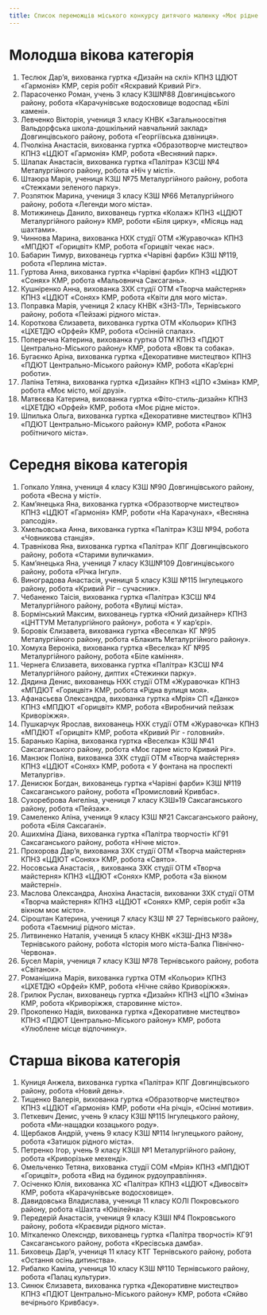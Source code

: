 ```yaml
---
title: Список переможців міського конкурсу дитячого малюнку «Моє рідне місто» за темою «Пейзажі Криворіжжя»
---
```


# Молодша вікова категорія

1.  Теслюк Дар’я, вихованка гуртка «Дизайн на склі» КПНЗ ЦДЮТ «Гармонія» КМР, серія робіт «Яскравий Кривий Ріг».
2.  Парасоченко Роман, учень 3 класу КЗШ№88 Довгинцівського району, робота «Карачунівське водосховище водоспад «Білі камені».
3.  Левченко Вікторія, учениця 3 класу КНВК «Загальноосвітня Вальдорфська школа-дошкільний навчальний заклад» Довгинцівського району, робота «Георгіївська дзвіниця».
4.  Пчолкіна Анастасія, вихованка гуртка «Образотворче мистецтво» КПНЗ «ЦДЮТ «Гармонія» КМР, робота «Весняний парк».
5.  Шлапак Анастасія, вихованка гуртка «Палітра» КЗСШ №4 Металургійного району, робота «Ніч у місті».
6.  Штаюра Марія, учениця КЗШ №75 Металургійного району, робота «Стежками зеленого парку».
7.  Розпятюк Марина, учениця 3 класу КЗШ №66 Металургійного району, робота «Легенди мого міста».
8.  Мотижинець Данило, вихованець гуртка «Колаж» КПНЗ «ЦДЮТ Металургійного району» КМР, роботи «Біля цирку», «Місяць над шахтами».
9.  Чиннова Марина, вихованка НХК студії ОТМ «Журавочка» КПНЗ «МПДЮТ «Горицвіт» КМР, робота «Горицвіт чекає нас».
10. Бабарин Тимур, вихованець гуртка «Чарівні фарби» КЗШ №119, робота «Перлина міста».
11. Гуртова Анна, вихованка гуртка «Чарівні фарби» КПНЗ «ЦДЮТ «Сонях» КМР, робота «Мальовнича Саксагань».
12. Кушніренко Анна, вихованка ЗХК студії ОТМ «Творча майстерня» КПНЗ «ЦДЮТ «Сонях» КМР, робота «Квіти для мого міста».
13. Поправка Марія, учениця 2 класу КНВК «ЗНЗ-ТЛ», Тернівського району, робота «Пейзажі рідного міста».
14. Короткова Єлизавета, вихованка гуртка ОТМ «Кольори» КПНЗ «ЦХЕТДЮ «Орфей» КМР, робота «Осінній спалах».
15. Поперечна Катерина, вихованка гуртка ОТМ КПНЗ «ПДЮТ Центрально-Міського району» КМР, робота «Вовк та собака».
16. Бугаєнко Аріна, вихованка гуртка «Декоративне мистецтво» КПНЗ «ПДЮТ Центрально-Міського району» КМР, робота «Кар’єрні роботи».
17. Лапіна Тетяна, вихованка гуртка «Дизайн» КПНЗ «ЦПО «Зміна» КМР, робота «Моє місто, мої друзі».
18. Матвєєва Катерина, вихованка гуртка «Фіто-стиль-дизайн» КПНЗ «ЦХЕТДЮ «Орфей» КМР, робота «Моє рідне місто».
19. Шпилька Ольга, вихованка гуртка «Декоративне мистецтво» КПНЗ «ПДЮТ Центрально-Міського району» КМР, робота «Ранок робітничого міста».

# Середня вікова категорія

1.  Гопкало Уляна, учениця 4 класу КЗШ №90 Довгинцівського району, робота «Весна у місті».
2.  Кам’янецька Яна, вихованка гуртка «Образотворче мистецтво» КПНЗ «ЦДЮТ «Гармонія» КМР, роботи «На Карачунах», «Весняна рапсодія».
3.  Хмельовська Анна, вихованка гуртка «Палітра» КЗШ №94, робота «Човникова станція».
4.  Травнікова Яна, вихованка гуртка «Палітра» КПГ Довгинцівського району, робота «Старими вуличками».
5.  Кам’янецька Яна, учениця 7 класу КЗШ№109 Довгинцівського району, робота «Річка Інгул».
6.  Виноградова Анастасія, учениця 5 класу КЗШ №115 Інгулецького району, робота «Кривий Ріг – сучасник».
7.  Чебаненко Таісія, вихованка гуртка «Палітра» КЗСШ №4 Металургійного району, робота «Вулиці міста».
8.  Бормінський Максим, вихованець гуртка «Юний дизайнер» КПНЗ «ЦНТТУМ Металургійного району», робота « У кар’єрі».
9.  Боровік Єлизавета, вихованка гуртка «Веселка» КГ №95 Металургійного району, робота «Блакить Металургійного району».
10. Хомуха Вероніка, вихованка гуртка «Веселка» КГ №95 Металургійного району, робота «Біле каміння».
11. Чернега Єлизавета, вихованка гуртка «Палітра» КЗСШ №4 Металургійного району, диптих «Стежинки парку».
12. Дядина Денис, вихованець НХК студії ОТМ «Журавочка» КПНЗ «МПДЮТ «Горицвіт» КМР, робота «Рідна вулиця моя».
13. Афанасьєва Олександра, вихованка гуртка «Мрія» СП «Данко» КПНЗ «МПДЮТ «Горицвіт» КМР, робота «Виробничий пейзаж Криворіжжя».
14. Пушкарчук Ярослав, вихованець НХК студії ОТМ «Журавочка» КПНЗ «МПДЮТ «Горицвіт» КМР, робота «Кривий Ріг - головний».
15. Баранько Каріна, вихованка гуртка «Веселка» КЗШ №41 Саксаганського району, робота «Моє гарне місто Кривий Ріг».
16. Манзюк Поліна, вихованка ЗХК студії ОТМ «Творча майстерня» КПНЗ «ЦДЮТ «Сонях» КМР, робота « У фонтана на проспекті Металургів».
17. Денисюк Богдан, вихованець гуртка «Чарівні фарби» КЗШ №119 Саксаганського району, робота «Промисловий Кривбас».
18. Сухореброва Ангеліна, учениця 7 класу КЗШ»19 Саксаганського району, робота «Пейзаж».
19. Самеленко Аліна, учениця 9 класу КЗШ №21 Саксаганського району, робота «Біля Саксагані».
20. Ашихміна Діана, вихованка гуртка «Палітра творчості» КГ91 Саксаганського району, робота «Нічне місто».
21. Прохорова Дар’я, вихованка ЗХК студії ОТМ «Творча майстерня» КПНЗ «ЦДЮТ «Сонях» КМР, робота «Свято».
22. Носовська Анастасія, , вихованка ЗХК студії ОТМ «Творча майстерня» КПНЗ «ЦДЮТ «Сонях» КМР, робота «За вікном майстерні».
23. Маслова Олександра, Анохіна Анастасія, вихованки ЗХК студії ОТМ «Творча майстерня» КПНЗ «ЦДЮТ «Сонях» КМР, серія робіт «За вікном моє місто».
24. Сіроштан Катерина, учениця 7 класу КЗШ № 27 Тернівського району, робота «Таємниці рідного міста».
25. Литвиненко Наталія, учениця 5 класу КНВК «КЗШ-ДНЗ №38» Тернівського району, робота «Історія мого міста-Балка Північно-Червона».
26. Бусел Марія, учениця 7 класу КЗШ №78 Тернівського району, робота «Світанок».
27. Романішина Марія, вихованка гуртка ОТМ «Кольори» КПНЗ «ЦХЕТДЮ «Орфей» КМР, робота «Нічне сяйво Криворіжжя».
28. Грилюк Руслан, вихованець гуртка «Дизайн» КПНЗ «ЦПО «Зміна» КМР, робота «Криворіжжя, старовинне місто».
29. Прокопенко Надія, вихованка гуртка «Декоративне мистецтво» КПНЗ «ПДЮТ Центрально-Міського району» КМР, робота «Улюблене місце відпочинку».

# Старша вікова категорія

1.  Куниця Анжела, вихованка гуртка «Палітра» КПГ Довгинцівського району, робота «Новий день».
2.  Тищенко Валерія, вихованка гуртка «Образотворче мистецтво» КПНЗ «ЦДЮТ «Гармонія» КМР, роботи «На річці», «Осінні мотиви».
3.  Петкевич Денис, учень 9 класу КЗШ №115 Інгулецького району, робота «Ми-нащадки козацького роду».
4.  Щербаков Андрій, учень 9 класу КЗШ №114 Інгулецького району, робота «Затишок рідного міста».
5.  Петренко Ігор, учень 9 класу КЗШІ №1 Металургійного району, робота «Криворізьке мехенді».
6.  Омельченко Тетяна, вихованка студії СОМ «Мрія» КПНЗ «МПДЮТ «Горицвіт», робота «Вид на будинок рудоуправління».
7.  Осіченко Юлія, вихованка ХС «Палітра» КПНЗ «ЦДЮТ «Дивосвіт» КМР, робота «Карачунівське водосховище».
8.  Давидовська Владислава, учениця 11 класу КОЛІ Покровського району, робота «Шахта «Ювілейна».
9.  Передерій Анастасія, учениця 9 класу КЗШІ №4 Покровського району, робота «Краєвиди рідного міста».
10. Міткаленко Олексндр, вихованець гуртка «Палітра творчості» КГ91 Саксаганського району, робота «Кресівська дамба».
11. Биховець Дар’я, учениця 11 класу КТГ Тернівського району, робота «Остання осінь дитинства».
12. Рибалко Каміла, учениця 10 класу КЗШ №110 Тернівського району, робота «Палац культури».
13. Синюк Єлизавета, вихованка гуртка «Декоративне мистецтво» КПНЗ «ПДЮТ Центрально-Міського району» КМР, робота «Сяйво вечірнього Кривбасу».
